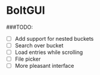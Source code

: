 # BoltGUI
###TODO:
- [ ] Add support for nested buckets
- [ ] Search over bucket
- [ ] Load entries while scrolling
- [ ] File picker
- [ ] More pleasant interface
